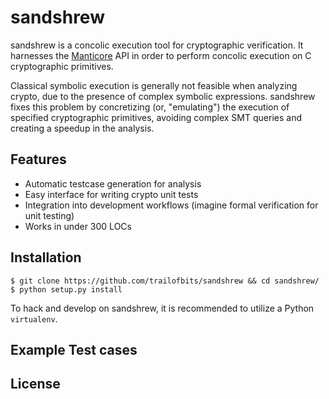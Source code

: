 # sandshrew

sandshrew is a concolic execution tool for cryptographic verification. It harnesses the [Manticore](https://github.com/trailofbits/manticore) API in order to perform concolic execution on C cryptographic primitives.

Classical symbolic execution is generally not feasible when analyzing crypto, due to the presence of complex symbolic expressions. sandshrew fixes this problem by concretizing (or, "emulating") the execution of specified cryptographic primitives, avoiding complex SMT queries and creating a speedup in the analysis.

## Features

* Automatic testcase generation for analysis
* Easy interface for writing crypto unit tests
* Integration into development workflows (imagine formal verification for unit testing)
* Works in under 300 LOCs

## Installation

```
$ git clone https://github.com/trailofbits/sandshrew && cd sandshrew/
$ python setup.py install
```

To hack and develop on sandshrew, it is recommended to utilize a Python `virtualenv`.

## Example Test cases

## License
